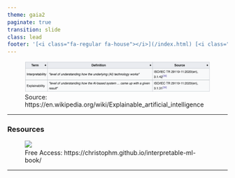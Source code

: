 ```yaml
---
theme: gaia2
paginate: true
transition: slide
class: lead
footer: '[<i class="fa-regular fa-house"></i>](/index.html) [<i class="fa-regular fa-circle-up"></i>](../index.html) [<i class="fa-regular fa-circle-left"></i>](#1)'
---
```



<div class="figrow">
<figure data-marpit-fragment>
  <img src="/assets/2025-10-09-08-07-04.png">
  <figcaption>Source: https://en.wikipedia.org/wiki/Explainable_artificial_intelligence</figcaption>
</figure>
</div>

---

### Resources

<div class="figrow">
<figure data-marpit-fragment>
  <img src="/assets/2025-10-09-11-27-46.png">
  <figcaption>Free Access: https://christophm.github.io/interpretable-ml-book/</figcaption>
</figure>
</div>

---
